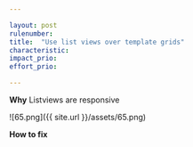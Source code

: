 ```yaml
---

layout: post
rulenumber: 
title:  "Use list views over template grids"
characteristic: 
impact_prio: 
effort_prio:

---
```


**Why**
Listviews are responsive

![65.png]({{ site.url }}/assets/65.png)

**How to fix**
